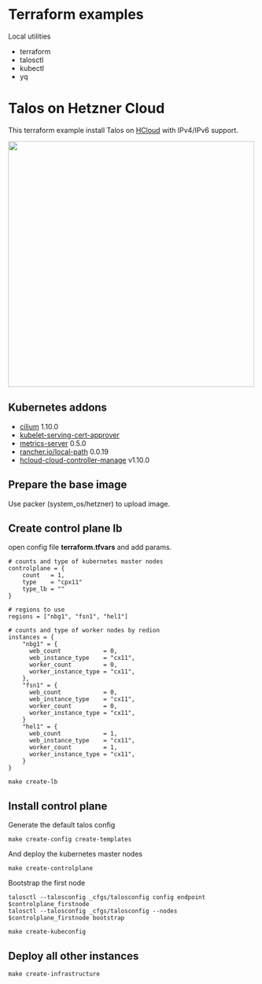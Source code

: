 # Terraform examples

Local utilities

* terraform
* talosctl
* kubectl
* yq

# Talos on Hetzner Cloud

This terraform example install Talos on [HCloud](https://www.hetzner.com/cloud) with IPv4/IPv6 support.

<img src="/img/hetzner.png" width="500px">

## Kubernetes addons

* [cilium](https://github.com/cilium/cilium) 1.10.0
* [kubelet-serving-cert-approver](https://github.com/alex1989hu/kubelet-serving-cert-approver)
* [metrics-server](https://github.com/kubernetes-sigs/metrics-server) 0.5.0
* [rancher.io/local-path](https://github.com/rancher/local-path-provisioner) 0.0.19
* [hcloud-cloud-controller-manage](https://github.com/hetznercloud/hcloud-cloud-controller-manager) v1.10.0

## Prepare the base image

Use packer (system_os/hetzner) to upload image.

## Create control plane lb

open config file **terraform.tfvars** and add params.

```hcl
# counts and type of kubernetes master nodes
controlplane = {
    count   = 1,
    type    = "cpx11"
    type_lb = ""
}

# regions to use
regions = ["nbg1", "fsn1", "hel1"]

# counts and type of worker nodes by redion
instances = {
    "nbg1" = {
      web_count            = 0,
      web_instance_type    = "cx11",
      worker_count         = 0,
      worker_instance_type = "cx11",
    },
    "fsn1" = {
      web_count            = 0,
      web_instance_type    = "cx11",
      worker_count         = 0,
      worker_instance_type = "cx11",
    }
    "hel1" = {
      web_count            = 1,
      web_instance_type    = "cx11",
      worker_count         = 1,
      worker_instance_type = "cx11",
    }
}
```

```shell
make create-lb
```

## Install control plane

Generate the default talos config

```shell
make create-config create-templates
```

And deploy the kubernetes master nodes

```shell
make create-controlplane
```

Bootstrap the first node

```shell
talosctl --talosconfig _cfgs/talosconfig config endpoint $controlplane_firstnode
talosctl --talosconfig _cfgs/talosconfig --nodes $controlplane_firstnode bootstrap
```

```shell
make create-kubeconfig
```

## Deploy all other instances

```shell
make create-infrastructure
```
